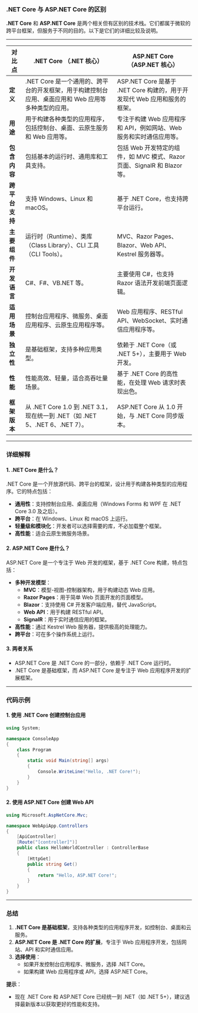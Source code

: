 ### **.NET Core 与 ASP.NET Core 的区别**

**.NET Core** 和 **ASP.NET Core** 是两个相关但有区别的技术栈。它们都属于微软的跨平台框架，但服务于不同的目的。以下是它们的详细比较及说明。

---

| **对比点**               | **.NET Core** （.NET 核心）                                               | **ASP.NET Core** （ASP.NET 核心）                                         |
|--------------------------|----------------------------------------------------------------------------|---------------------------------------------------------------------------|
| **定义**                 | .NET Core 是一个通用的、跨平台的开发框架，用于构建控制台应用、桌面应用和 Web 应用等多种类型的应用。 | ASP.NET Core 是基于 .NET Core 构建的，用于开发现代 Web 应用和服务的框架。 |
| **用途**                 | 用于构建各种类型的应用程序，包括控制台、桌面、云原生服务和 Web 应用等。            | 专注于构建 Web 应用程序和 API，例如网站、Web 服务和实时通信应用等。       |
| **包含内容**             | 包括基本的运行时、通用库和工具支持。                                         | 包括 Web 开发特定的组件，如 MVC 模式、Razor 页面、SignalR 和 Blazor 等。 |
| **跨平台支持**           | 支持 Windows、Linux 和 macOS。                                             | 基于 .NET Core，也支持跨平台运行。                                        |
| **主要组件**             | 运行时（Runtime）、类库（Class Library）、CLI 工具（CLI Tools）。             | MVC、Razor Pages、Blazor、Web API、Kestrel 服务器等。                     |
| **开发语言**             | C#、F#、VB.NET 等。                                                        | 主要使用 C#，也支持 Razor 语法开发前端页面逻辑。                          |
| **适用场景**             | 控制台应用程序、微服务、桌面应用程序、云原生应用程序等。                           | Web 应用程序、RESTful API、WebSocket、实时通信应用程序等。                |
| **独立性**               | 是基础框架，支持多种应用类型。                                               | 依赖于 .NET Core（或 .NET 5+），主要用于 Web 开发。                       |
| **性能**                 | 性能高效、轻量，适合高吞吐量场景。                                            | 基于 .NET Core 的高性能，在处理 Web 请求时表现出色。                      |
| **框架版本**             | 从 .NET Core 1.0 到 .NET 3.1，现在统一到 .NET（如 .NET 5、.NET 6、.NET 7）。 | ASP.NET Core 从 1.0 开始，与 .NET Core 同步版本。                         |

---

### **详细解释**

#### **1. .NET Core 是什么？**
.NET Core 是一个开放源代码、跨平台的框架，设计用于构建各种类型的应用程序。它的特点包括：
- **通用性**：支持控制台应用、桌面应用（Windows Forms 和 WPF 在 .NET Core 3.0 及之后）。
- **跨平台**：在 Windows、Linux 和 macOS 上运行。
- **轻量级和模块化**：开发者可以选择需要的库，不必加载整个框架。
- **高性能**：适合云原生微服务场景。

#### **2. ASP.NET Core 是什么？**
ASP.NET Core 是一个专注于 Web 开发的框架，基于 .NET Core 构建，特点包括：
- **多种开发模型**：
  - **MVC**：模型-视图-控制器架构，用于构建动态 Web 应用。
  - **Razor Pages**：用于简单 Web 页面开发的页面模型。
  - **Blazor**：支持使用 C# 开发客户端应用，替代 JavaScript。
  - **Web API**：用于构建 RESTful API。
  - **SignalR**：用于实时通信应用的框架。
- **高性能**：通过 Kestrel Web 服务器，提供极高的处理能力。
- **跨平台**：可在多个操作系统上运行。

#### **3. 两者关系**
- ASP.NET Core 是 .NET Core 的一部分，依赖于 .NET Core 运行时。
- .NET Core 是基础框架，而 ASP.NET Core 是专注于 Web 应用程序开发的扩展框架。

---

### **代码示例**

#### **1. 使用 .NET Core 创建控制台应用**
```csharp
using System;

namespace ConsoleApp
{
    class Program
    {
        static void Main(string[] args)
        {
            Console.WriteLine("Hello, .NET Core!");
        }
    }
}
```

#### **2. 使用 ASP.NET Core 创建 Web API**
```csharp
using Microsoft.AspNetCore.Mvc;

namespace WebApiApp.Controllers
{
    [ApiController]
    [Route("[controller]")]
    public class HelloWorldController : ControllerBase
    {
        [HttpGet]
        public string Get()
        {
            return "Hello, ASP.NET Core!";
        }
    }
}
```

---

### **总结**

1. **.NET Core 是基础框架**，支持各种类型的应用程序开发，如控制台、桌面和云服务。
2. **ASP.NET Core 是 .NET Core 的扩展**，专注于 Web 应用程序开发，包括网站、API 和实时通信应用。
3. **选择使用**：
   - 如果开发控制台应用程序、微服务，选择 .NET Core。
   - 如果构建 Web 应用程序或 API，选择 ASP.NET Core。

**提示**：
- 现在 .NET Core 和 ASP.NET Core 已经统一到 .NET（如 .NET 5+），建议选择最新版本以获取更好的性能和支持。
